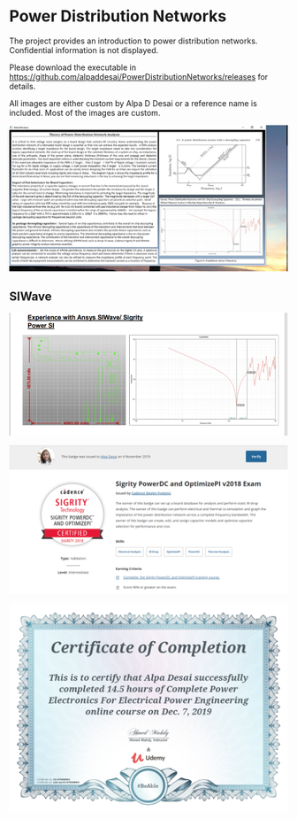 # Power Distribution Networks

The project provides an introduction to power distribution networks. Confidential information is not displayed. 

Please download the executable in https://github.com/alpaddesai/PowerDistributionNetworks/releases for details. 

All images are either custom by Alpa D Desai or a reference name is included. Most of the images are custom.



![image](PowerDistributionNetworks.png)
## SIWave
![image](AnsysSIWaveDemoBoard.png)


![image](SigrityCertificate.png)

![image](PowerElectronics.jpg)
